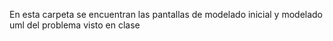 En esta carpeta se encuentran las pantallas de modelado inicial y modelado uml del problema visto en clase
